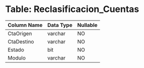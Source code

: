 # Table: Reclasificacion_Cuentas

| Column Name | Data Type | Nullable |
|-------------|-----------|----------|
| CtaOrigen | varchar | NO |
| CtaDestino | varchar | NO |
| Estado | bit | NO |
| Modulo | varchar | NO |
